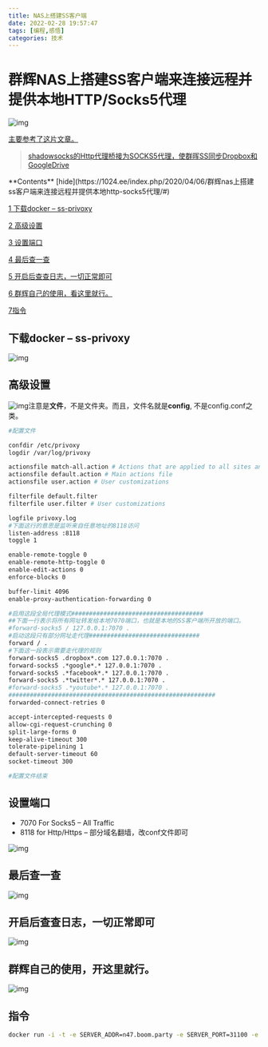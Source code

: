 ```yaml
---
title: NAS上搭建SS客户端
date: 2022-02-28 19:57:47
tags: [编程,感悟]
categories: 技术
---
```

# 群辉NAS上搭建SS客户端来连接远程并提供本地HTTP/Socks5代理

![img](https://cdn.jsdelivr.net/gh/swimminghao/picture@main/img/mxF2RW_20220217094542.png)

[主要参考了这片文章。](https://odcn.top/2018/10/24/854/群晖ss同步dropbox和googledrive/)

> [shadowsocks的Http代理桥接为SOCKS5代理，使群晖SS同步Dropbox和GoogleDrive](https://odcn.top/2018/10/24/854/群晖ss同步dropbox和googledrive/)

<iframe title="《shadowsocks的Http代理桥接为SOCKS5代理，使群晖SS同步Dropbox和GoogleDrive》—oD^Blog" class="wp-embedded-content" sandbox="allow-scripts" security="restricted" src="https://odcn.top/2018/10/24/854/%e7%be%a4%e6%99%96ss%e5%90%8c%e6%ad%a5dropbox%e5%92%8cgoogledrive/embed/#?secret=hiN7sQcs2t" data-secret="hiN7sQcs2t" width="600" height="338" frameborder="0" marginwidth="0" marginheight="0" scrolling="no" style="box-sizing: border-box; margin: 0px; padding: 0px; border: 0px; max-width: 100%; position: absolute; clip: rect(1px, 1px, 1px, 1px);"></iframe>
**Contents**  [hide](https://1024.ee/index.php/2020/04/06/群辉nas上搭建ss客户端来连接远程并提供本地http-socks5代理/#) 

[1 下载docker – ss-privoxy](https://1024.ee/index.php/2020/04/06/群辉nas上搭建ss客户端来连接远程并提供本地http-socks5代理/#xia_zaidocker_-_ss-privoxy)

[2 高级设置](https://1024.ee/index.php/2020/04/06/群辉nas上搭建ss客户端来连接远程并提供本地http-socks5代理/#gao_ji_she_zhi)

[3 设置端口](https://1024.ee/index.php/2020/04/06/群辉nas上搭建ss客户端来连接远程并提供本地http-socks5代理/#she_zhi_duan_kou)

[4 最后查一查](https://1024.ee/index.php/2020/04/06/群辉nas上搭建ss客户端来连接远程并提供本地http-socks5代理/#zui_hou_cha_yi_cha)

[5 开启后查查日志，一切正常即可](https://1024.ee/index.php/2020/04/06/群辉nas上搭建ss客户端来连接远程并提供本地http-socks5代理/#kai_qi_hou_cha_cha_ri_zhi_yi_qie_zheng_chang_ji_ke)

[6 群辉自己的使用，看这里就行。](https://1024.ee/index.php/2020/04/06/群辉nas上搭建ss客户端来连接远程并提供本地http-socks5代理/#qun_hui_zi_ji_de_shi_yong_kai_zhe_li_jiu_xing)

[7指令](https://1024.ee/index.php/2020/04/06/群辉nas上搭建ss客户端来连接远程并提供本地http-socks5代理/#qun_hui_zi_ji_de_shi_yong_kai_zhe_li_jiu_xing)

## 下载docker – ss-privoxy

![img](https://cdn.jsdelivr.net/gh/swimminghao/picture@main/img/2NcHvz_20220217094617.png)

## 高级设置

![img](https://cdn.jsdelivr.net/gh/swimminghao/picture@main/img/JTDf8S_20220217094637.png)注意是**文件**，不是文件夹。而且，文件名就是**config**, 不是config.conf之类。

```dockerfile
#配置文件

confdir /etc/privoxy
logdir /var/log/privoxy

actionsfile match-all.action # Actions that are applied to all sites and maybe overruled later on.
actionsfile default.action # Main actions file
actionsfile user.action # User customizations

filterfile default.filter
filterfile user.filter # User customizations

logfile privoxy.log
#下面这行的意思是监听来自任意地址的8118访问
listen-address :8118
toggle 1

enable-remote-toggle 0
enable-remote-http-toggle 0
enable-edit-actions 0
enforce-blocks 0

buffer-limit 4096
enable-proxy-authentication-forwarding 0

#启用这段全局代理模式#####################################
##下面一行表示将所有网址转发给本地7070端口，也就是本地的SS客户端所开放的端口。
#forward-socks5 / 127.0.0.1:7070 .
#启动这段只有部分网址走代理###############################
forward / .
#下面这一段表示需要走代理的规则
forward-socks5 .dropbox*.com 127.0.0.1:7070 .
forward-socks5 .*google*.* 127.0.0.1:7070 .
forward-socks5 .*facebook*.* 127.0.0.1:7070 .
forward-socks5 .*twitter*.* 127.0.0.1:7070 .
#forward-socks5 .*youtube*.* 127.0.0.1:7070 .
##########################################################
forwarded-connect-retries 0

accept-intercepted-requests 0
allow-cgi-request-crunching 0
split-large-forms 0
keep-alive-timeout 300
tolerate-pipelining 1
default-server-timeout 60
socket-timeout 300

#配置文件结束
```

## 设置端口

- 7070 For Socks5 – All Traffic
- 8118 for Http/Https – 部分域名翻墙，改conf文件即可

![img](https://cdn.jsdelivr.net/gh/swimminghao/picture@main/img/t5PYQv_20220217094721.png)

## 最后查一查

![img](https://cdn.jsdelivr.net/gh/swimminghao/picture@main/img/iwGoJB_20220217094740.png)

## 开启后查查日志，一切正常即可

![img](https://cdn.jsdelivr.net/gh/swimminghao/picture@main/img/S5u8G1_20220217094809.png)

## 群辉自己的使用，开这里就行。

![img](https://cdn.jsdelivr.net/gh/swimminghao/picture@main/img/L0Nwl6_20220217094828.png)
## 指令
```bash
docker run -i -t -e SERVER_ADDR=n47.boom.party -e SERVER_PORT=31100 -e PASSWORD=Uk92CS -e METHOD=aes-256-cfb -e PATH=/usr/local/sbin:/usr/local/bin:/usr/sbin:/usr/bin:/sbin:/bin -e TIME_OUT=300 -p 7070:7070 -p 8118:8118 -v /share/CACHEDEV1_DATA/Container/etc/privoxy/config:/etc/privoxy/config oldiy/ss-privoxy
```